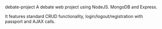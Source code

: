 debate-project
A debate web project using NodeJS. MongoDB and Express.

It features standard CRUD functionality, login/logout/registration with passport and AJAX calls.